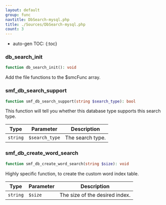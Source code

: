 ```yaml
---
layout: default
group: func
navtitle: DbSearch-mysql.php
title: ./Sources/DbSearch-mysql.php
count: 3
---
```

* auto-gen TOC:
{:toc}
### db_search_init

```php
function db_search_init(): void
```
Add the file functions to the $smcFunc array.



### smf_db_search_support

```php
function smf_db_search_support(string $search_type): bool
```
This function will tell you whether this database type supports this search type.



Type|Parameter|Description
---|---|---
`string`|`$search_type`|The search type.

### smf_db_create_word_search

```php
function smf_db_create_word_search(string $size): void
```
Highly specific function, to create the custom word index table.



Type|Parameter|Description
---|---|---
`string`|`$size`|The size of the desired index.

